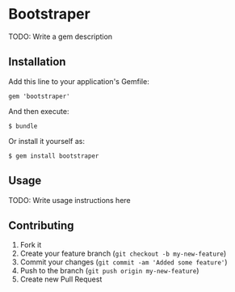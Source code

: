 # Bootstraper

TODO: Write a gem description

## Installation

Add this line to your application's Gemfile:

    gem 'bootstraper'

And then execute:

    $ bundle

Or install it yourself as:

    $ gem install bootstraper

## Usage

TODO: Write usage instructions here

## Contributing

1. Fork it
2. Create your feature branch (`git checkout -b my-new-feature`)
3. Commit your changes (`git commit -am 'Added some feature'`)
4. Push to the branch (`git push origin my-new-feature`)
5. Create new Pull Request
